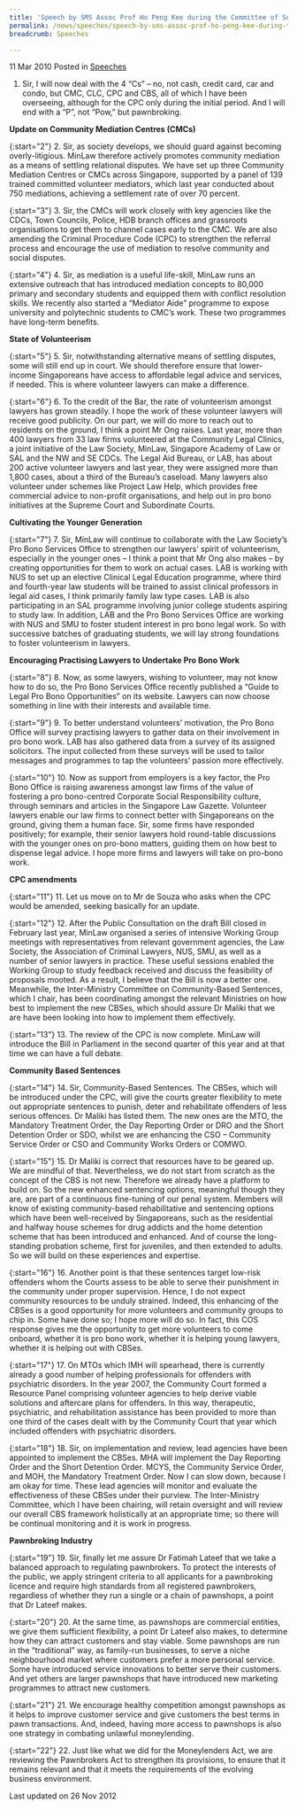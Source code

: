 ```yaml
---
title: 'Speech by SMS Assoc Prof Ho Peng Kee during the Committee of Supply Debate 2010'
permalink: /news/speeches/speech-by-sms-assoc-prof-ho-peng-kee-during-the-committee-of-supply-debate-2010/
breadcrumb: Speeches

---
```



11 Mar 2010 Posted in [Speeches](/news/speeches)

1. Sir, I will now deal with the 4 “Cs” – no, not cash, credit card, car and condo, but CMC, CLC, CPC and CBS, all of which I have been overseeing, although for the CPC only during the initial period. And I will end with a “P”, not “Pow,” but pawnbroking.

**Update on Community Mediation Centres (CMCs)**

{:start="2"}
2. Sir, as society develops, we should guard against becoming overly-litigious. MinLaw therefore actively promotes community mediation as a means of settling relational disputes. We have set up three Community Mediation Centres or CMCs across Singapore, supported by a panel of 139 trained committed volunteer mediators, which last year conducted about 750 mediations, achieving a settlement rate of over 70 percent.

{:start="3"}
3. Sir, the CMCs will work closely with key agencies like the CDCs, Town Councils, Police, HDB branch offices and grassroots organisations to get them to channel cases early to the CMC. We are also amending the Criminal Procedure Code (CPC) to strengthen the referral process and encourage the use of mediation to resolve community and social disputes.

{:start="4"}
4. Sir, as mediation is a useful life-skill, MinLaw runs an extensive outreach that has introduced mediation concepts to 80,000 primary and secondary students and equipped them with conflict resolution skills. We recently also started a “Mediator Aide” programme to expose university and polytechnic students to CMC’s work. These two programmes have long-term benefits.


**State of Volunteerism**

{:start="5"}
5. Sir, notwithstanding alternative means of settling disputes, some will still end up in court. We should therefore ensure that lower-income Singaporeans have access to affordable legal advice and services, if needed. This is where volunteer lawyers can make a difference.

{:start="6"}
6. To the credit of the Bar, the rate of volunteerism amongst lawyers has grown steadily. I hope the work of these volunteer lawyers will receive good publicity. On our part, we will do more to reach out to residents on the ground, I think a point Mr Ong raises. Last year, more than 400 lawyers from 33 law firms volunteered at the Community Legal Clinics, a joint initiative of the Law Society, MinLaw, Singapore Academy of Law or SAL and the NW and SE CDCs. The Legal Aid Bureau, or LAB, has about 200 active volunteer lawyers and last year, they were assigned more than 1,800 cases, about a third of the Bureau’s caseload. Many lawyers also volunteer under schemes like Project Law Help, which provides free commercial advice to non-profit organisations, and help out in pro bono initiatives at the Supreme Court and Subordinate Courts.


**Cultivating the Younger Generation**

{:start="7"}
7. Sir, MinLaw will continue to collaborate with the Law Society’s Pro Bono Services Office to strengthen our lawyers’ spirit of volunteerism, especially in the younger ones – I think a point that Mr Ong also makes – by creating opportunities for them to work on actual cases. LAB is working with NUS to set up an elective Clinical Legal Education programme, where third and fourth-year law students will be trained to assist clinical professors in legal aid cases, I think primarily family law type cases. LAB is also participating in an SAL programme involving junior college students aspiring to study law. In addition, LAB and the Pro Bono Services Office are working with NUS and SMU to foster student interest in pro bono legal work. So with successive batches of graduating students, we will lay strong foundations to foster volunteerism in lawyers.

**Encouraging Practising Lawyers to Undertake Pro Bono Work**

{:start="8"}
8. Now, as some lawyers, wishing to volunteer, may not know how to do so, the Pro Bono Services Office recently published a “Guide to Legal Pro Bono Opportunities” on its website. Lawyers can now choose something in line with their interests and available time.

{:start="9"}
9. To better understand volunteers’ motivation, the Pro Bono Office will survey practising lawyers to gather data on their involvement in pro bono work. LAB has also gathered data from a survey of its assigned solicitors. The input collected from these surveys will be used to tailor messages and programmes to tap the volunteers’ passion more effectively.

{:start="10"}
10. Now as support from employers is a key factor, the Pro Bono Office is raising awareness amongst law firms of the value of fostering a pro bono-centred Corporate Social Responsibility culture, through seminars and articles in the Singapore Law Gazette. Volunteer lawyers enable our law firms to connect better with Singaporeans on the ground, giving them a human face. Sir, some firms have responded positively; for example, their senior lawyers hold round-table discussions with the younger ones on pro-bono matters, guiding them on how best to dispense legal advice. I hope more firms and lawyers will take on pro-bono work.


**CPC amendments**

{:start="11"}
11. Let us move on to Mr de Souza who asks when the CPC would be amended, seeking basically for an update.

{:start="12"}
12. After the Public Consultation on the draft Bill closed in February last year, MinLaw organised a series of intensive Working Group meetings with representatives from relevant government agencies, the Law Society, the Association of Criminal Lawyers, NUS, SMU, as well as a number of senior lawyers in practice. These useful sessions enabled the Working Group to study feedback received and discuss the feasibility of proposals mooted. As a result, I believe that the Bill is now a better one. Meanwhile, the Inter-Ministry Committee on Community-Based Sentences, which I chair, has been coordinating amongst the relevant Ministries on how best to implement the new CBSes, which should assure Dr Maliki that we are have been looking into how to implement them effectively.

{:start="13"}
13. The review of the CPC is now complete. MinLaw will introduce the Bill in Parliament in the second quarter of this year and at that time we can have a full debate.



**Community Based Sentences**

{:start="14"}
14. Sir, Community-Based Sentences. The CBSes, which will be introduced under the CPC, will give the courts greater flexibility to mete out appropriate sentences to punish, deter and rehabilitate offenders of less serious offences. Dr Maliki has listed them. The new ones are the MTO, the Mandatory Treatment Order, the Day Reporting Order or DRO and the Short Detention Order or SDO, whilst we are enhancing the CSO – Community Service Order or CSO and Community Works Orders or COMWO.

{:start="15"}
15. Dr Maliki is correct that resources have to be geared up. We are mindful of that. Nevertheless, we do not start from scratch as the concept of the CBS is not new. Therefore we already have a platform to build on. So the new enhanced sentencing options, meaningful though they are, are part of a continuous fine-tuning of our penal system. Members will know of existing community-based rehabilitative and sentencing options which have been well-received by Singaporeans, such as the residential and halfway house schemes for drug addicts and the home detention scheme that has been introduced and enhanced. And of course the long-standing probation scheme, first for juveniles, and then extended to adults. So we will build on these experiences and expertise.

{:start="16"}
16. Another point is that these sentences target low-risk offenders whom the Courts assess to be able to serve their punishment in the community under proper supervision. Hence, I do not expect community resources to be unduly strained. Indeed, this enhancing of the CBSes is a good opportunity for more volunteers and community groups to chip in. Some have done so; I hope more will do so. In fact, this COS response gives me the opportunity to get more volunteers to come onboard, whether it is pro bono work, whether it is helping young lawyers, whether it is helping out with CBSes.

{:start="17"}
17. On MTOs which IMH will spearhead, there is currently already a good number of helping professionals for offenders with psychiatric disorders. In the year 2007, the Community Court formed a Resource Panel comprising volunteer agencies to help derive viable solutions and aftercare plans for offenders. In this way, therapeutic, psychiatric, and rehabilitation assistance has been provided to more than one third of the cases dealt with by the Community Court that year which included offenders with psychiatric disorders.

{:start="18"}
18. Sir, on implementation and review, lead agencies have been appointed to implement the CBSes. MHA will implement the Day Reporting Order and the Short Detention Order. MCYS, the Community Service Order, and MOH, the Mandatory Treatment Order. Now I can slow down, because I am okay for time. These lead agencies will monitor and evaluate the effectiveness of these CBSes under their purview. The Inter-Ministry Committee, which I have been chairing, will retain oversight and will review our overall CBS framework holistically at an appropriate time; so there will be continual monitoring and it is work in progress.

**Pawnbroking Industry**

{:start="19"}
19. Sir, finally let me assure Dr Fatimah Lateef that we take a balanced approach to regulating pawnbrokers. To protect the interests of the public, we apply stringent criteria to all applicants for a pawnbroking licence and require high standards from all registered pawnbrokers, regardless of whether they run a single or a chain of pawnshops, a point that Dr Lateef makes.

{:start="20"}
20. At the same time, as pawnshops are commercial entities, we give them sufficient flexibility, a point Dr Lateef also makes, to determine how they can attract customers and stay viable. Some pawnshops are run in the “traditional” way, as family-run businesses, to serve a niche neighbourhood market where customers prefer a more personal service. Some have introduced service innovations to better serve their customers. And yet others are larger pawnshops that have introduced new marketing programmes to attract new customers.

{:start="21"}
21. We encourage healthy competition amongst pawnshops as it helps to improve customer service and give customers the best terms in pawn transactions. And, indeed, having more access to pawnshops is also one strategy in combating unlawful moneylending. 

{:start="22"}
22. Just like what we did for the Moneylenders Act, we are reviewing the Pawnbrokers Act to strengthen its provisions, to ensure that it remains relevant and that it meets the requirements of the evolving business environment.


<p class="right-side-updated">Last updated on 26 Nov 2012</p>

